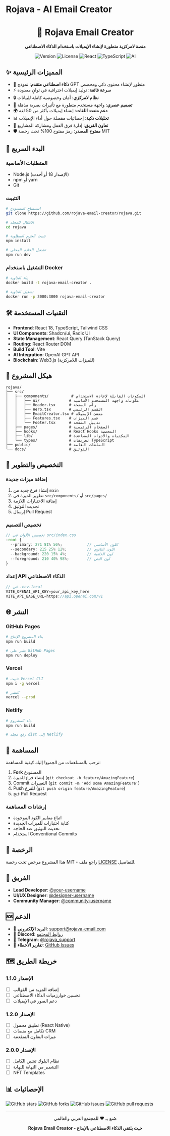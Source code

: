 
# Rojava - AI Email Creator

<div align="center">
  <h1>🚀 Rojava Email Creator</h1>
  <p><strong>منصة لامركزية متطورة لإنشاء الإيميلات باستخدام الذكاء الاصطناعي</strong></p>
  
  ![Version](https://img.shields.io/badge/version-1.0.0-blue.svg)
  ![License](https://img.shields.io/badge/license-MIT-green.svg)
  ![React](https://img.shields.io/badge/React-18.3.1-61DAFB.svg)
  ![TypeScript](https://img.shields.io/badge/TypeScript-5.0-3178C6.svg)
  ![AI](https://img.shields.io/badge/AI-Powered-ff6b6b.svg)
</div>

## ✨ المميزات الرئيسية

- 🤖 **ذكاء اصطناعي متقدم**: نموذج GPT متطور لإنشاء محتوى ذكي ومخصص
- ⚡ **سرعة فائقة**: توليد إيميلات احترافية في ثوانٍ معدودة
- 🔒 **نظام لامركزي**: أمان وخصوصية كاملة للبيانات
- 🎨 **تصميم عصري**: واجهة مستخدم متطورة مع تأثيرات بصرية مذهلة
- 🌍 **دعم متعدد اللغات**: إنشاء إيميلات بأكثر من 50 لغة
- 📊 **تحليلات ذكية**: إحصائيات مفصلة حول أداء الإيميلات
- 👥 **تعاون الفريق**: إدارة فرق العمل ومشاركة المشاريع
- 🛡️ **مفتوح المصدر**: رمز مفتوح 100% تحت رخصة MIT

## 🚀 البدء السريع

### المتطلبات الأساسية

- Node.js (الإصدار 18 أو أحدث)
- npm أو yarn
- Git

### التثبيت

```bash
# استنساخ المستودع
git clone https://github.com/rojava-email-creator/rojava.git

# الانتقال للمجلد
cd rojava

# تثبيت الحزم المطلوبة
npm install

# تشغيل الخادم المحلي
npm run dev
```

### التشغيل باستخدام Docker

```bash
# بناء الحاوية
docker build -t rojava-email-creator .

# تشغيل الحاوية
docker run -p 3000:3000 rojava-email-creator
```

## 🛠️ التقنيات المستخدمة

- **Frontend**: React 18, TypeScript, Tailwind CSS
- **UI Components**: Shadcn/ui, Radix UI
- **State Management**: React Query (TanStack Query)
- **Routing**: React Router DOM
- **Build Tool**: Vite
- **AI Integration**: OpenAI GPT API
- **Blockchain**: Web3.js (للميزات اللامركزية)

## 📁 هيكل المشروع

```
rojava/
├── src/
│   ├── components/          # المكونات القابلة لإعادة الاستخدام
│   │   ├── ui/             # مكونات واجهة المستخدم الأساسية
│   │   ├── Header.tsx      # رأس الصفحة
│   │   ├── Hero.tsx        # القسم الرئيسي
│   │   ├── EmailCreator.tsx # منشئ الإيميلات
│   │   ├── Features.tsx    # قسم الميزات
│   │   └── Footer.tsx      # تذييل الصفحة
│   ├── pages/              # الصفحات الرئيسية
│   ├── hooks/              # React Hooks المخصصة
│   ├── lib/                # المكتبات والأدوات المساعدة
│   └── types/              # تعريفات TypeScript
├── public/                 # الملفات العامة
└── docs/                   # التوثيق
```

## 🔧 التخصيص والتطوير

### إضافة ميزات جديدة

1. إنشاء فرع جديد من `main`
2. تطوير الميزة في `src/components/` أو `src/pages/`
3. إضافة الاختبارات اللازمة
4. تحديث التوثيق
5. إرسال Pull Request

### تخصيص التصميم

```typescript
// تخصيص الألوان في src/index.css
:root {
  --primary: 271 81% 56%;           // اللون الأساسي
  --secondary: 215 25% 12%;         // اللون الثانوي
  --background: 220 15% 4%;         // لون الخلفية
  --foreground: 210 40% 98%;        // لون النص
}
```

### إعداد API الذكاء الاصطناعي

```typescript
// في .env.local
VITE_OPENAI_API_KEY=your_api_key_here
VITE_API_BASE_URL=https://api.openai.com/v1
```

## 🌐 النشر

### GitHub Pages

```bash
# بناء المشروع للإنتاج
npm run build

# نشر على GitHub Pages
npm run deploy
```

### Vercel

```bash
# تثبيت Vercel CLI
npm i -g vercel

# النشر
vercel --prod
```

### Netlify

```bash
# بناء المشروع
npm run build

# رفع مجلد dist إلى Netlify
```

## 🤝 المساهمة

نرحب بالمساهمات من الجميع! إليك كيفية المساهمة:

1. **Fork** المستودع
2. إنشاء فرع للميزة (`git checkout -b feature/AmazingFeature`)
3. Commit التغييرات (`git commit -m 'Add some AmazingFeature'`)
4. Push للفرع (`git push origin feature/AmazingFeature`)
5. فتح Pull Request

### إرشادات المساهمة

- اتباع معايير الكود الموجودة
- كتابة اختبارات للميزات الجديدة
- تحديث التوثيق عند الحاجة
- استخدام Conventional Commits

## 📜 الرخصة

هذا المشروع مرخص تحت رخصة MIT - راجع ملف [LICENSE](LICENSE) للتفاصيل.

## 👥 الفريق

- **Lead Developer**: [@your-username](https://github.com/your-username)
- **UI/UX Designer**: [@designer-username](https://github.com/designer-username)
- **Community Manager**: [@community-username](https://github.com/community-username)

## 🆘 الدعم

- 📧 **البريد الإلكتروني**: support@rojava-email.com
- 💬 **Discord**: [روابط المجتمع](https://discord.gg/rojava)
- 📱 **Telegram**: [@rojava_support](https://t.me/rojava_support)
- 🐛 **تقارير الأخطاء**: [GitHub Issues](https://github.com/rojava-email-creator/rojava/issues)

## 🗺️ خريطة الطريق

### الإصدار 1.1.0
- [ ] إضافة المزيد من القوالب
- [ ] تحسين خوارزميات الذكاء الاصطناعي
- [ ] دعم الصور في الإيميلات

### الإصدار 1.2.0
- [ ] تطبيق محمول (React Native)
- [ ] تكامل مع منصات CRM
- [ ] ميزات التعاون المتقدمة

### الإصدار 2.0.0
- [ ] نظام البلوك تشين الكامل
- [ ] التشفير من النهاية للنهاية
- [ ] NFT Templates

## 📊 الإحصائيات

![GitHub stars](https://img.shields.io/github/stars/rojava-email-creator/rojava?style=social)
![GitHub forks](https://img.shields.io/github/forks/rojava-email-creator/rojava?style=social)
![GitHub issues](https://img.shields.io/github/issues/rojava-email-creator/rojava)
![GitHub pull requests](https://img.shields.io/github/issues-pr/rojava-email-creator/rojava)

---

<div align="center">
  <p>صُنع بـ ❤️ للمجتمع العربي والعالمي</p>
  <p><strong>Rojava Email Creator - حيث يلتقي الذكاء الاصطناعي بالإبداع</strong></p>
</div>
